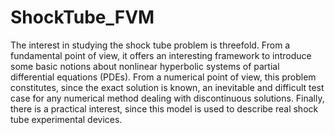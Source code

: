 # ShockTube_FVM
The interest in studying the shock tube problem is threefold. From a fundamental point of view, it offers an interesting framework to introduce some basic notions about nonlinear hyperbolic systems of partial differential equations (PDEs). From a numerical point of view, this problem constitutes, since the exact solution is known, an inevitable and difficult test case for any numerical method dealing with discontinuous solutions. Finally, there is a practical interest, since this model is used to describe real shock tube experimental devices.
